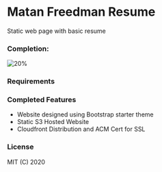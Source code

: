# Matan Freedman Resume
Static web page with basic resume

### Completion:

![20%](https://progress-bar.dev/20)

### Requirements

### Completed Features

* Website designed using Bootstrap starter theme
* Static S3 Hosted Website
* Cloudfront Distribution and ACM Cert for SSL

### License

MIT (C) 2020


